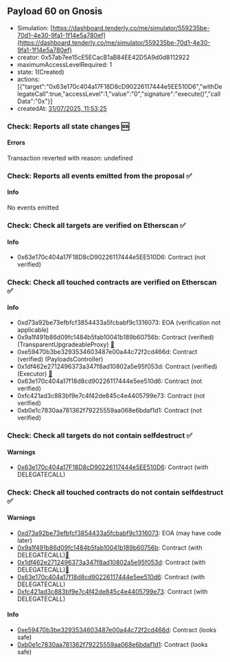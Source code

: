 ## Payload 60 on Gnosis

- Simulation: [https://dashboard.tenderly.co/me/simulator/559235be-70d1-4e30-9fa1-1f14e5a780ef](https://dashboard.tenderly.co/me/simulator/559235be-70d1-4e30-9fa1-1f14e5a780ef)
- creator: 0x57ab7ee15cE5ECacB1aB84EE42D5A9d0d8112922
- maximumAccessLevelRequired: 1
- state: 1(Created)
- actions: [{"target":"0x63e170c404a17F18D8cD90226117444e5EE510D6","withDelegateCall":true,"accessLevel":1,"value":"0","signature":"execute()","callData":"0x"}]
- createdAt: [31/07/2025, 11:53:25](https://gnosisscan.io/tx/0x8876d43a3660bf1c8c04bfa376e6692454831486c550e6281ab7afbdfaf96a96)

### Check: Reports all state changes :sos:

#### Errors

Transaction reverted with reason: undefined

### Check: Reports all events emitted from the proposal :white_check_mark:

#### Info

No events emitted

### Check: Check all targets are verified on Etherscan :white_check_mark:

#### Info

- 0x63e170c404a17F18D8cD90226117444e5EE510D6: Contract (not verified) 

### Check: Check all touched contracts are verified on Etherscan :white_check_mark:

#### Info

- 0xd73a92be73efbfcf3854433a5fcbabf9c1316073: EOA (verification not applicable)
- 0x9a1f491b86d09fc1484b5fab10041b189b60756b: Contract (verified) (TransparentUpgradeableProxy) [:ghost:](https://github.com/bgd-labs/aave-address-book "GovernanceV3Gnosis.PAYLOADS_CONTROLLER")
- 0xe59470b3be3293534603487e00a44c72f2cd466d: Contract (verified) (PayloadsController) 
- 0x1df462e2712496373a347f8ad10802a5e95f053d: Contract (verified) (Executor) [:ghost:](https://github.com/bgd-labs/aave-address-book "AaveV3Gnosis.ACL_ADMIN, GovernanceV3Gnosis.EXECUTOR_LVL_1")
- 0x63e170c404a17f18d8cd90226117444e5ee510d6: Contract (not verified) 
- 0xfc421ad3c883bf9e7c4f42de845c4e4405799e73: Contract (not verified) 
- 0xb0e1c7830aa781362f79225559aa068e6bdaf1d1: Contract (not verified) 

### Check: Check all targets do not contain selfdestruct :white_check_mark:

#### Warnings

- [0x63e170c404a17F18D8cD90226117444e5EE510D6](https://gnosisscan.io/address/0x63e170c404a17F18D8cD90226117444e5EE510D6): Contract (with DELEGATECALL)

### Check: Check all touched contracts do not contain selfdestruct :white_check_mark:

#### Warnings

- [0xd73a92be73efbfcf3854433a5fcbabf9c1316073](https://gnosisscan.io/address/0xd73a92be73efbfcf3854433a5fcbabf9c1316073): EOA (may have code later)
- [0x9a1f491b86d09fc1484b5fab10041b189b60756b](https://gnosisscan.io/address/0x9a1f491b86d09fc1484b5fab10041b189b60756b): Contract (with DELEGATECALL)[:ghost:](https://github.com/bgd-labs/aave-address-book "GovernanceV3Gnosis.PAYLOADS_CONTROLLER")
- [0x1df462e2712496373a347f8ad10802a5e95f053d](https://gnosisscan.io/address/0x1df462e2712496373a347f8ad10802a5e95f053d): Contract (with DELEGATECALL)[:ghost:](https://github.com/bgd-labs/aave-address-book "AaveV3Gnosis.ACL_ADMIN, GovernanceV3Gnosis.EXECUTOR_LVL_1")
- [0x63e170c404a17f18d8cd90226117444e5ee510d6](https://gnosisscan.io/address/0x63e170c404a17f18d8cd90226117444e5ee510d6): Contract (with DELEGATECALL)
- [0xfc421ad3c883bf9e7c4f42de845c4e4405799e73](https://gnosisscan.io/address/0xfc421ad3c883bf9e7c4f42de845c4e4405799e73): Contract (with DELEGATECALL)

#### Info

- [0xe59470b3be3293534603487e00a44c72f2cd466d](https://gnosisscan.io/address/0xe59470b3be3293534603487e00a44c72f2cd466d): Contract (looks safe)
- [0xb0e1c7830aa781362f79225559aa068e6bdaf1d1](https://gnosisscan.io/address/0xb0e1c7830aa781362f79225559aa068e6bdaf1d1): Contract (looks safe)

